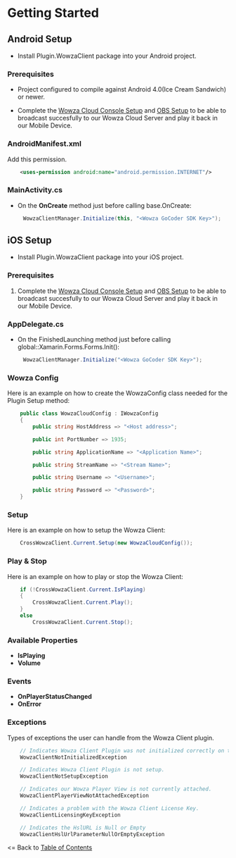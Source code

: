 # Getting Started
## Android Setup

* Install Plugin.WowzaClient package into your Android project.

### Prerequisites
- Project configured to compile against Android 4.0(Ice Cream Sandwich) or newer.

- Complete the [Wowza Cloud Console Setup](WowzaCloudConsoleSetup.md) and [OBS Setup](OBSSetup.md) to be able to broadcast succesfully to our Wowza Cloud Server and play it back in our Mobile Device.

### AndroidManifest.xml

Add this permission.
```xml
    <uses-permission android:name="android.permission.INTERNET"/>
```

### MainActivity.cs
- On the **OnCreate** method just before calling base.OnCreate:
```cs
     WowzaClientManager.Initialize(this, "<Wowza GoCoder SDK Key>");
```

## iOS Setup
* Install Plugin.WowzaClient package into your iOS project.

### Prerequisites
1. Complete the [Wowza Cloud Console Setup](WowzaCloudConsoleSetup.md) and [OBS Setup](OBSSetup.md) to be able to broadcast succesfully to our Wowza Cloud Server and play it back in our Mobile Device.

### AppDelegate.cs
- On the FinishedLaunching method just before calling global::Xamarin.Forms.Forms.Init():
```cs
     WowzaClientManager.Initialize("<Wowza GoCoder SDK Key>");
```

### Wowza Config

Here is an example on how to create the WowzaConfig class needed for the Plugin Setup method:

```cs
    public class WowzaCloudConfig : IWowzaConfig
    {
        public string HostAddress => "<Host address>";

        public int PortNumber => 1935;

        public string ApplicationName => "<Application Name>";

        public string StreamName => "<Stream Name>";

        public string Username => "<Username>";

        public string Password => "<Password>";
    }
```

### Setup

Here is an example on how to setup the Wowza Client:

```cs
    CrossWowzaClient.Current.Setup(new WowzaCloudConfig());
```

### Play & Stop
Here is an example on how to play or stop the Wowza Client:
```cs
    if (!CrossWowzaClient.Current.IsPlaying)
    {
        CrossWowzaClient.Current.Play();
    }
    else
        CrossWowzaClient.Current.Stop();
```

### Available Properties
* **IsPlaying**
* **Volume**

### Events
* **OnPlayerStatusChanged**
* **OnError**


### Exceptions
Types of exceptions the user can handle from the Wowza Client plugin.
```cs
    // Indicates Wowza Client Plugin was not initialized correctly on the platform.
    WowzaClientNotInitializedException	

    // Indicates Wowza Client Plugin is not setup.
    WowzaClientNotSetupException

    // Indicates our Wowza Player View is not currently attached.
    WowzaClientPlayerViewNotAttachedException

    // Indicates a problem with the Wowza Client License Key.
    WowzaClientLicensingKeyException

    // Indicates the HslURL is Null or Empty
    WowzaClientHslUrlParameterNullOrEmptyException

```

<= Back to [Table of Contents](../../README.md)
